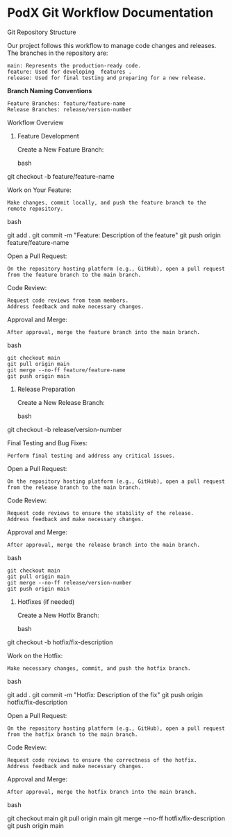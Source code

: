 # **PodX Git Workflow Documentation**
Git Repository Structure

Our project follows this workflow to manage code changes and releases. The  branches in the repository are:

```
main: Represents the production-ready code.
feature: Used for developing  features .
release: Used for final testing and preparing for a new release.

```

**Branch Naming Conventions**

```
Feature Branches: feature/feature-name
Release Branches: release/version-number

```

Workflow Overview

1. Feature Development
    
    Create a New Feature Branch:
    
    bash
    

git checkout -b feature/feature-name

Work on Your Feature:

```
Make changes, commit locally, and push the feature branch to the remote repository.

```

bash

git add .
git commit -m "Feature: Description of the feature"
git push origin feature/feature-name

Open a Pull Request:

```
On the repository hosting platform (e.g., GitHub), open a pull request from the feature branch to the main branch.

```

Code Review:

```
Request code reviews from team members.
Address feedback and make necessary changes.

```

Approval and Merge:

```
After approval, merge the feature branch into the main branch.

```

bash

```
git checkout main
git pull origin main
git merge --no-ff feature/feature-name
git push origin main

```

1. Release Preparation
    
    Create a New Release Branch:
    
    bash
    

git checkout -b release/version-number

Final Testing and Bug Fixes:

```
Perform final testing and address any critical issues.

```

Open a Pull Request:

```
On the repository hosting platform (e.g., GitHub), open a pull request from the release branch to the main branch.

```

Code Review:

```
Request code reviews to ensure the stability of the release.
Address feedback and make necessary changes.

```

Approval and Merge:

```
After approval, merge the release branch into the main branch.

```

bash

```
git checkout main
git pull origin main
git merge --no-ff release/version-number
git push origin main

```

1. Hotfixes (if needed)
    
    Create a New Hotfix Branch:
    
    bash
    

git checkout -b hotfix/fix-description

Work on the Hotfix:

```
Make necessary changes, commit, and push the hotfix branch.

```

bash

git add .
git commit -m "Hotfix: Description of the fix"
git push origin hotfix/fix-description

Open a Pull Request:

```
On the repository hosting platform (e.g., GitHub), open a pull request from the hotfix branch to the main branch.

```

Code Review:

```
Request code reviews to ensure the correctness of the hotfix.
Address feedback and make necessary changes.

```

Approval and Merge:

```
After approval, merge the hotfix branch into the main branch.

```

bash

git checkout main
git pull origin main
git merge --no-ff hotfix/fix-description
git push origin main
